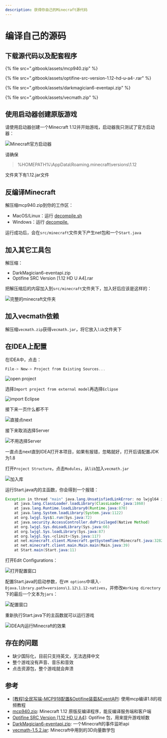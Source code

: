 ```yaml
---
description: 获得你自己的Minecraft源代码
---
```


# 编译自己的源码

## 下载源代码以及配套程序

{% file src=".gitbook/assets/mcp940.zip" %}

{% file src=".gitbook/assets/optifine-src-version-1.12-hd-u-a4-.rar" %}

{% file src=".gitbook/assets/darkmagician6-eventapi.zip" %}

{% file src=".gitbook/assets/vecmath.zip" %}

## 使用启动器创建原版游戏

请使用启动器创建一个Minecraft 1.12并开始游戏，启动器我只测试了官方启动器：

![Minecraft&#x5B98;&#x65B9;&#x542F;&#x52A8;&#x5668;](.gitbook/assets/minecraft-lan.png)

请确保

> %HOMEPATH%\AppData\Roaming\.minecraft\versions\1.12

文件夹下有1.12.jar文件

## 反编译Minecraft

解压缩mcp940.zip到你的工作区：

* MacOS/Linux：运行 [decompile.sh](https://github.com/WangTingZheng/mcp940/blob/master/decompile.sh)
* Windows：运行 [decompile.](https://github.com/WangTingZheng/mcp940/blob/master/decompile.sh)

运行成功后，会在`src/minecraft`文件夹下产生net包和一个`Start.java`

## 加入其它工具包

解压缩：

* DarkMagician6-eventapi.zip
* Optifine SRC Version \[1.12 HD U A4\].rar

把解压缩后的内容加入到`src/minecraft`文件夹下，加入好后应该是这样的：

![&#x5B8C;&#x6574;&#x7684;minecraft&#x6587;&#x4EF6;&#x5939;](.gitbook/assets/minecraft-folder.png)

## 加入vecmath依赖

解压缩`vecmath.zip`获得`vecmath.jar`，将它放入`lib`文件夹下

## 在IDEA上配置

在IDEA中，点击：

```c
File-> New-> Project from Existing Sources...
```

![open project](.gitbook/assets/open.png)

选择`Import project from external model`再选择`Eclipse`

![import Eclipse](.gitbook/assets/import-eclipse.png)

接下来一页什么都不干

![&#x76F4;&#x63A5;&#x70B9;next](.gitbook/assets/import-path.png)

接下来取消选择Server

![&#x4E0D;&#x7528;&#x9009;&#x62E9;Server](.gitbook/assets/import-client.png)

一直点击next直到IDEA打开本项目，如果有报错，忽略就好，打开后请配置JDK为1.8

打开`Project Structure`，点击`Modules`，从`lib`加入`vecmath.jar`

![&#x52A0;&#x5165;&#x5E93;](.gitbook/assets/mod.png)

运行Start.java内的主函数，你会得到一个报错：

```java
Exception in thread "main" java.lang.UnsatisfiedLinkError: no lwjgl64 in java.library.path
	at java.lang.ClassLoader.loadLibrary(ClassLoader.java:1860)
	at java.lang.Runtime.loadLibrary0(Runtime.java:870)
	at java.lang.System.loadLibrary(System.java:1122)
	at org.lwjgl.Sys$1.run(Sys.java:72)
	at java.security.AccessController.doPrivileged(Native Method)
	at org.lwjgl.Sys.doLoadLibrary(Sys.java:66)
	at org.lwjgl.Sys.loadLibrary(Sys.java:87)
	at org.lwjgl.Sys.<clinit>(Sys.java:117)
	at net.minecraft.client.Minecraft.getSystemTime(Minecraft.java:3282)
	at net.minecraft.client.main.Main.main(Main.java:39)
	at Start.main(Start.java:11)
```

打开Edit Configurations：

![&#x6253;&#x5F00;&#x914D;&#x7F6E;&#x7A97;&#x53E3;](.gitbook/assets/conf.png)

配置Start.java的启动参数，在`VM options`中填入`-Djava.library.path=versions\1.12\1.12-natives`，并修改`Working directory`下的最后一个文本为`jars`：

![&#x914D;&#x7F6E;&#x7A97;&#x53E3;](.gitbook/assets/start.png)

重新执行Start.java下的主函数就可以运行游戏

![IDEA&#x5185;&#x8FD0;&#x884C;Minecraft&#x7684;&#x6548;&#x679C;](.gitbook/assets/minecraft.png)

## 存在的问题

* 缺少国际化，目前只支持英文，无法选择中文
* 整个游戏没有声音、音乐和音效
* 点击资源包，整个游戏就会奔溃

## 参考

* [\[教程\]全民写端-MCP918配置&Optifine装载&EventAPI](https://www.bilibili.com/video/BV1W741127EZ): 使用mcp编译1.8的视频教程
* [mcp940.zip](http://www.modcoderpack.com/): Minecraft 1.12 原版反编译程序，能反编译服务端和客户端
* [Optifine SRC Version \[1.12 HD U A4\]](https://optifinesource.co.uk/downloads/1-12.html): Optifine 包，用来提升游戏帧数
* [DarkMagician6-eventapi.zip](https://bitbucket.org/DarkMagician6/eventapi/downloads/): 一个Minecraft的事件监听api
* [vecmath-1.5.2.jar](https://mvnrepository.com/artifact/javax.vecmath/vecmath/1.5.2): Minecraft中用到的3D向量数学包

